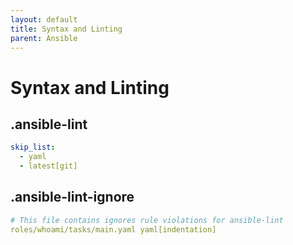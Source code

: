 ```yaml
---
layout: default
title: Syntax and Linting
parent: Ansible
---
```


# Syntax and Linting

## .ansible-lint
```yaml
skip_list:
  - yaml
  - latest[git]
```


## .ansible-lint-ignore
```yaml
# This file contains ignores rule violations for ansible-lint
roles/whoami/tasks/main.yaml yaml[indentation]
```
